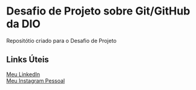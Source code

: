# Desafio de Projeto sobre Git/GitHub da DIO
Repositótio criado para o Desafio de Projeto

## Links Úteis
[Meu LinkedIn](https://www.linkedin.com/in/mariofneto/)  
[Meu Instagram Pessoal](https://www.instagram.com/_mariofneto/)
